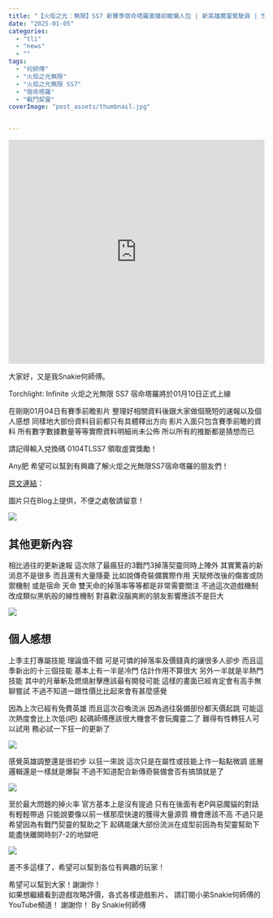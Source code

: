 ```yaml
---
title: "【火炬之光：無限】SS7 新賽季宿命塔羅直播前瞻懶人包 | 新英雄魔靈駕駛員 | 性轉狂人雷恩變雷凱欣 | 同時配置戰鬥及掉落契靈 | Torchlight: Infinite"
date: "2025-01-05"
categories:
  - "tli"
  - "news"
  - ""
tags:
  - "何師傅"
  - "火炬之光無限"
  - "火炬之光無限 SS7"
  - "宿命塔羅"
  - "戰鬥契靈"
coverImage: "post_assets/thumbnail.jpg"


---
```


<!-- Embed -->

<iframe width="100%" height="440" src="https://www.youtube.com/embed/QddsOFYcojo" 
  title="YouTube video player" frameborder="0" allow="accelerometer; autoplay;
  clipboard-write; encrypted-media; gyroscope; picture-in-picture; web-share"
  referrerpolicy="strict-origin-when-cross-origin" allowfullscreen></iframe>


<!-- Context -->

大家好，又是我Snakie何師傅。

Torchlight: Infinite 火炬之光無限
SS7 宿命塔羅將於01月10日正式上線

在剛剛01月04日有賽季前瞻影片
整理好相關資料後跟大家做個簡短的速報以及個人感想
同樣地大部份資料目前都只有具體釋出方向
影片入面只包含賽季前瞻的資料
所有數字數據數量等等實際資料明細尚未公佈
所以所有的推斷都是猜想而已

請記得輸入兌換碼 0104TLSS7 領取虛寶獎勵！

Any肥 希望可以幫到有興趣了解火炬之光無限SS7宿命塔羅的朋友們！



[原文連結](https://on9.games/250105-TLI_SS7_Live/)：  

圖片只在Blog上提供，不便之處敬請留意！

![](post_assets/2.jpg)

## 其他更新內容

相比過往的更新速報
這次除了最瘋狂的3戰鬥3掉落契靈同時上陣外
其實驚喜的新消息不是很多
而且還有大量隱憂
比如說傳奇裝備實際作用
天賦修改後的傷害或防禦機制
或是宿命 天命 雙天命的掉落率等等都是非常需要關注
不過這次遊戲機制改成類似黑帆般的線性機制
對喜歡沒腦爽刷的朋友影響應該不是巨大

![](post_assets/4.png)

## 個人感想
上季主打專屬技能
理論值不錯 可是可憐的掉落率及價錢真的讓很多人卻步
而且這季新出的十三個技能
基本上有一半是冷門 估計作用不算很大
另外一半就是半熱門技能 其中的月華斬及燃燒射擊應該最有開發可能
這樣的畫面已經肯定會有高手無聊嘗試
不過不知道一跟性價比比起來會有甚麼感覺

因為上次已經有免費英雄
而且這次召喚流派 因為過往裝備部份都天價起跳
可能這次熱度會比上次低(吧)
起碼師傅應該很大機會不會玩魔靈二了
難得有性轉狂人可以試用
務必試一下狂一的更新了

![](post_assets/3.png)

感覺英雄調整還是很初步
以狂一來說
這次只是在屬性或技能上作一點點微調
底層邏輯還是一樣就是爆裂
不過不知道配合新傳奇裝備會否有搞頭就是了

![](post_assets/1.png)

至於最大問題的掉火率
官方基本上是沒有提過
只有在後面有老P與惡魔貓的對話有輕輕帶過
只能說要像以前一樣那麼快速的獲得大量源質
機會應該不高
不過只是希望因為有戰鬥契靈的幫助之下
起碼能讓大部份流派在成型前因為有契靈幫助下能盡快離開時刻7-2的地獄吧

![](post_assets/1%20(4).jpg)

差不多這樣了，希望可以幫到各位有興趣的玩家！

希望可以幫到大家！謝謝你！	
如果想繼續看到遊戲攻略評價，各式各樣遊戲影片，
請訂閱小弟Snakie何師傅的YouTube頻道！
謝謝你！
By Snakie何師傅


<!-- Post Info
topic:
【火炬之光：無限】SS7 新賽季宿命塔羅直播前瞻懶人包 | 新英雄魔靈駕駛員 | 性轉狂人雷恩變雷凱欣 | 同時配置戰鬥及掉落契靈 | Torchlight: Infinite

本影片文字補完請到以下連結:
https://on9.games/250105-TLI_SS7_Live/

何師傅專屬連結 立即下載享受遊戲！
https://tap.io/Ov9pfuxY

賽季更新內容公告:
https://torchlight.xd.com/zh-tw/news/single?id=5pk58uyOGKR0

00:00 – 前言
00:38 – SS7宿命塔羅賽季機制
01:55 – 戰鬥掉落契靈同時啟用
04:39 – 新英雄 伊瑞斯 守望的暖風 及 新專屬技能
07:09 – 平衡性更新
11:12 – 性轉狂人及其他商業化內容




遊戲攻略, 遊戲評價, 遊戲介紹, Snakie, Snakie002, Snakie 何師傅, 何師傅, Game荒精選, POE, 流亡黯道, 火炬之光, Torchlight: infinite, 暗黑破壞神, Diablo, POE2, Last Epoch, 最後紀元, 流亡黯道2,


火炬之光,
火炬之光 SS7,
火炬之光 宿命,
火炬之光 塔羅,
火炬之光 性轉,
火炬之光 魔靈,
火炬之光 懶人包,

Torchlight: Infinite ,
Torchlight: Infinite SS7,
Torchlight: Infinite 宿命,
Torchlight: Infinite 塔羅,
Torchlight: Infinite 性轉,
Torchlight: Infinite 魔靈,
Torchlight: Infinite 懶人包,


-->